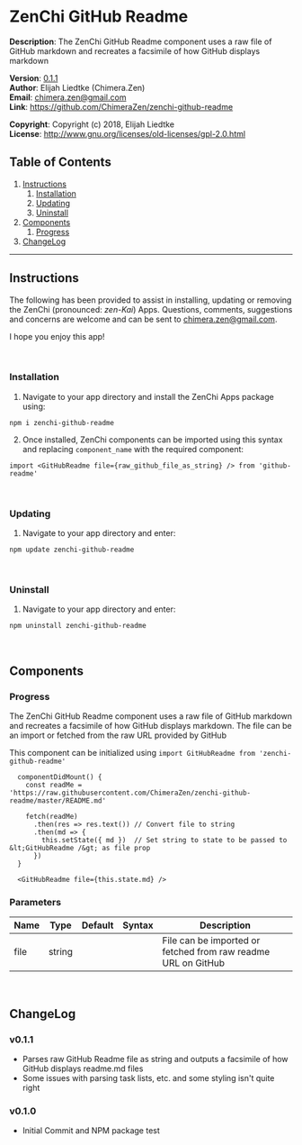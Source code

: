 # ZenChi GitHub Readme
  
**Description**:  The ZenChi GitHub Readme component uses a raw file of GitHub markdown and recreates a facsimile of how GitHub displays markdown

**Version**:      [0.1.1](#v011)  
**Author**:       Elijah Liedtke (Chimera.Zen)  
**Email**:        [chimera.zen@gmail.com](mailto:chimera.zen@gmail.com)  
**Link**:         https://github.com/ChimeraZen/zenchi-github-readme

**Copyright**:    Copyright (c) 2018, Elijah Liedtke  
**License**:      http://www.gnu.org/licenses/old-licenses/gpl-2.0.html

## Table of Contents
1. [Instructions](#instructions)
    1. [Installation](#installation)
    2. [Updating](#updating)
    3. [Uninstall](#uninstall)
2. [Components](#components)
    1. [Progress](#progress)
3. [ChangeLog](#changelog)

---

## Instructions
The following has been provided to assist in installing, updating or removing the ZenChi (pronounced: *zen-Kai*) Apps. Questions, comments, suggestions and concerns are welcome and can be sent to [chimera.zen@gmail.com](mailto:chimera.zen@gmail.com).

I hope you enjoy this app!

&nbsp;
### Installation
1. Navigate to your app directory and install the ZenChi Apps package using:
```
npm i zenchi-github-readme
```
2. Once installed, ZenChi components can be imported using this syntax and replacing `component_name` with the required component:
```
import <GitHubReadme file={raw_github_file_as_string} /> from 'github-readme'
```
&nbsp;
### Updating
1. Navigate to your app directory and enter:
```
npm update zenchi-github-readme
```
&nbsp;
### Uninstall
1. Navigate to your app directory and enter:
```
npm uninstall zenchi-github-readme
```

&nbsp;
## Components

### Progress
The ZenChi GitHub Readme component uses a raw file of GitHub markdown and recreates a facsimile of how GitHub displays markdown. The file can be an import or fetched from the raw URL provided by GitHub

This component can be initialized using `import GitHubReadme from 'zenchi-github-readme'`

```
  componentDidMount() {
    const readMe = 'https://raw.githubusercontent.com/ChimeraZen/zenchi-github-readme/master/README.md'
    
    fetch(readMe)
      .then(res => res.text()) // Convert file to string
      .then(md => {
        this.setState({ md })  // Set string to state to be passed to &lt;GitHubReadme /&gt; as file prop
      })
  }
        
  <GitHubReadme file={this.state.md} />
```


### Parameters

Name        |Type     |Default|Syntax                                      |Description
------------|---------|-------|--------------------------------------------|-------------------------------
file        |string   |       |                                            |File can be imported or fetched from raw readme URL on GitHub


&nbsp;
## ChangeLog
### v0.1.1
* Parses raw GitHub Readme file as string and outputs a facsimile of how GitHub displays readme.md files
* Some issues with parsing task lists, etc. and some styling isn't quite right



### v0.1.0
* Initial Commit and NPM package test
